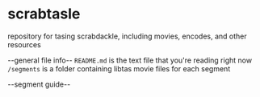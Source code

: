 # scrabtasle
repository for tasing scrabdackle, including movies, encodes, and other resources

--general file info--
`README.md` is the text file that you're reading right now
`/segments` is a folder containing libtas movie files for each segment

--segment guide--
